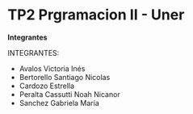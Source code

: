 # TP2 Prgramacion II - Uner

__Integrantes__ 

INTEGRANTES:

* Avalos Victoria Inés 
* Bertorello Santiago Nicolas 
* Cardozo Estrella
* Peralta Cassutti Noah Nicanor 
* Sanchez Gabriela María




